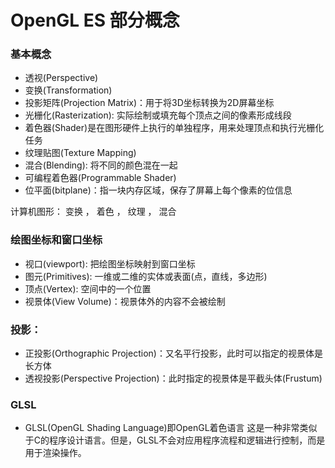 # OpenGL ES 部分概念

### 基本概念

* 透视(Perspective)
* 变换(Transformation)
* 投影矩阵(Projection Matrix)：用于将3D坐标转换为2D屏幕坐标
* 光栅化(Rasterization): 实际绘制或填充每个顶点之间的像素形成线段
* 着色器(Shader)是在图形硬件上执行的单独程序，用来处理顶点和执行光栅化任务
* 纹理贴图(Texture Mapping)
* 混合(Blending): 将不同的颜色混在一起
* 可编程着色器(Programmable Shader)
* 位平面(bitplane)：指一块内存区域，保存了屏幕上每个像素的位信息

计算机图形： 变换 ， 着色 ， 纹理 ， 混合
### 绘图坐标和窗口坐标
* 视口(viewport): 把绘图坐标映射到窗口坐标
* 图元(Primitives): 一维或二维的实体或表面(点，直线，多边形)
* 顶点(Vertex): 空间中的一个位置
* 视景体(View Volume)：视景体外的内容不会被绘制 

### 投影：
* 正投影(Orthographic Projection)：又名平行投影，此时可以指定的视景体是长方体
* 透视投影(Perspective Projection)：此时指定的视景体是平截头体(Frustum) 

### GLSL
* GLSL(OpenGL Shading Language)即OpenGL着色语言
这是一种非常类似于C的程序设计语言。但是，GLSL不会对应用程序流程和逻辑进行控制，而是用于渲染操作。 